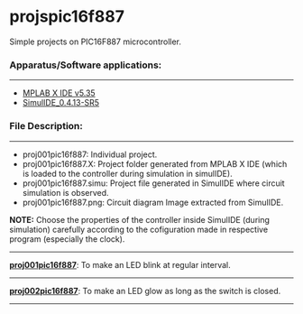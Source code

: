 
<!-- README.md file to the head repository projspic16f887. -->

# projspic16f887
Simple projects on PIC16F887 microcontroller.

### Apparatus/Software applications: 
---
- [MPLAB X IDE v5.35](https://www.microchip.com/en-us/development-tools-tools-and-software/mplab-x-ide)
- [SimulIDE_0.4.13-SR5](https://www.simulide.com/p/home.html)

### File Description:
---
- proj001pic16f887: Individual project.
- proj001pic16f887.X: Project folder generated from MPLAB X IDE (which is loaded to the controller during simulation in simulIDE).
- proj001pic16f887.simu: Project file generated in SimulIDE where circuit simulation is observed.
- proj001pic16f887.png: Circuit diagram Image extracted from SimulIDE.


**NOTE:** Choose the properties of the controller inside SimulIDE (during simulation) carefully according to the cofiguration made in respective program (especially the clock).

---
**[proj001pic16f887](proj001pic16f887)**: To make an LED blink at regular interval.

---
**[proj002pic16f887](proj002pic16f887)**: To make an LED glow as long as the switch is closed.

---
